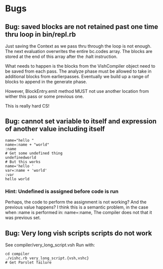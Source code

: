 # Bugs

## Bug: saved blocks are not retained past one time thru loop in bin/repl.rb

Just saving the Context as we pass thru through the loop is not enough.
The next evaluation overwrites the entire bc.codes array.
The blocks are stored at the end of this array after the :halt instruction.

What needs to happen is 
the blocks from the VishCompiler object need to be saved from each pass.
The analyze phase must be allowed to take in additional blocks from earlierpasses.
Eventually we build up a range of blocks to append in the generate phase.

However, BlockEntry.emit method MUST not use another
location from wither this pass or some previous one.

This is really hard CS!

## Bug: cannot set variable to itself and expression of another value including itself

```
name="hello "
name=:name + "world"
:name
# Get some undefined thing
undefinedworld
# But this works
name='hello '
var=:name + 'world'
:var
hello world
```

### Hint: Undefined is assigned before code is run

Perhaps, the code to perform the assignment is not working?
And the previous value happens?
I think this is a semantic problem, in the case when :name is performed in:
name=:name, The compiler does not that it was previous set.
## Bug: Very long vish scripts scripts do not work

See compiler/very_long_script.vsh
Run with:

```
cd compiler
./vishc.rb very_long_script.{vsh,vshc}
# Get Parslet failure
```
